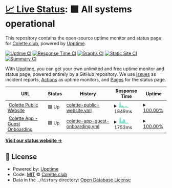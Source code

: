 # [📈 Live Status](https://colette-club.github.io/upptime): <!--live status--> **🟩 All systems operational**

This repository contains the open-source uptime monitor and status page for [Colette.club](https://www.colette.club), powered by [Upptime](https://github.com/upptime/upptime).

[![Uptime CI](https://github.com/colette-club/upptime/workflows/Uptime%20CI/badge.svg)](https://github.com/upptime/upptime/actions?query=workflow%3A%22Uptime+CI%22)
[![Response Time CI](https://github.com/colette-club/upptime/workflows/Response%20Time%20CI/badge.svg)](https://github.com/upptime/upptime/actions?query=workflow%3A%22Response+Time+CI%22)
[![Graphs CI](https://github.com/colette-club/upptime/workflows/Graphs%20CI/badge.svg)](https://github.com/upptime/upptime/actions?query=workflow%3A%22Graphs+CI%22)
[![Static Site CI](https://github.com/colette-club/upptime/workflows/Static%20Site%20CI/badge.svg)](https://github.com/upptime/upptime/actions?query=workflow%3A%22Static+Site+CI%22)
[![Summary CI](https://github.com/colette-club/upptime/workflows/Summary%20CI/badge.svg)](https://github.com/upptime/upptime/actions?query=workflow%3A%22Summary+CI%22)

With [Upptime](https://upptime.js.org), you can get your own unlimited and free uptime monitor and status page, powered entirely by a GitHub repository. We use [Issues](https://github.com/colette-club/upptime/issues) as incident reports, [Actions](https://github.com/colette-club/upptime/actions) as uptime monitors, and [Pages](https://colette-club.github.io/upptime) for the status page.

<!--start: status pages-->
<!-- This summary is generated by Upptime (https://github.com/upptime/upptime) -->
<!-- Do not edit this manually, your changes will be overwritten -->
<!-- prettier-ignore -->
| URL | Status | History | Response Time | Uptime |
| --- | ------ | ------- | ------------- | ------ |
| <img alt="" src="https://favicons.githubusercontent.com/www.colette.club" height="13"> [Colette Public Website](https://www.colette.club) | 🟩 Up | [colette-public-website.yml](https://github.com/colette-club/upptime/commits/HEAD/history/colette-public-website.yml) | <details><summary><img alt="Response time graph" src="./graphs/colette-public-website/response-time-week.png" height="20"> 1849ms</summary><br><a href="https://colette-club.github.io/upptime/history/colette-public-website"><img alt="Response time 1324" src="https://img.shields.io/endpoint?url=https%3A%2F%2Fraw.githubusercontent.com%2Fcolette-club%2Fupptime%2FHEAD%2Fapi%2Fcolette-public-website%2Fresponse-time.json"></a><br><a href="https://colette-club.github.io/upptime/history/colette-public-website"><img alt="24-hour response time 515" src="https://img.shields.io/endpoint?url=https%3A%2F%2Fraw.githubusercontent.com%2Fcolette-club%2Fupptime%2FHEAD%2Fapi%2Fcolette-public-website%2Fresponse-time-day.json"></a><br><a href="https://colette-club.github.io/upptime/history/colette-public-website"><img alt="7-day response time 1849" src="https://img.shields.io/endpoint?url=https%3A%2F%2Fraw.githubusercontent.com%2Fcolette-club%2Fupptime%2FHEAD%2Fapi%2Fcolette-public-website%2Fresponse-time-week.json"></a><br><a href="https://colette-club.github.io/upptime/history/colette-public-website"><img alt="30-day response time 1264" src="https://img.shields.io/endpoint?url=https%3A%2F%2Fraw.githubusercontent.com%2Fcolette-club%2Fupptime%2FHEAD%2Fapi%2Fcolette-public-website%2Fresponse-time-month.json"></a><br><a href="https://colette-club.github.io/upptime/history/colette-public-website"><img alt="1-year response time 1324" src="https://img.shields.io/endpoint?url=https%3A%2F%2Fraw.githubusercontent.com%2Fcolette-club%2Fupptime%2FHEAD%2Fapi%2Fcolette-public-website%2Fresponse-time-year.json"></a></details> | <details><summary><a href="https://colette-club.github.io/upptime/history/colette-public-website">100.00%</a></summary><a href="https://colette-club.github.io/upptime/history/colette-public-website"><img alt="All-time uptime 100.00%" src="https://img.shields.io/endpoint?url=https%3A%2F%2Fraw.githubusercontent.com%2Fcolette-club%2Fupptime%2FHEAD%2Fapi%2Fcolette-public-website%2Fuptime.json"></a><br><a href="https://colette-club.github.io/upptime/history/colette-public-website"><img alt="24-hour uptime 100.00%" src="https://img.shields.io/endpoint?url=https%3A%2F%2Fraw.githubusercontent.com%2Fcolette-club%2Fupptime%2FHEAD%2Fapi%2Fcolette-public-website%2Fuptime-day.json"></a><br><a href="https://colette-club.github.io/upptime/history/colette-public-website"><img alt="7-day uptime 100.00%" src="https://img.shields.io/endpoint?url=https%3A%2F%2Fraw.githubusercontent.com%2Fcolette-club%2Fupptime%2FHEAD%2Fapi%2Fcolette-public-website%2Fuptime-week.json"></a><br><a href="https://colette-club.github.io/upptime/history/colette-public-website"><img alt="30-day uptime 100.00%" src="https://img.shields.io/endpoint?url=https%3A%2F%2Fraw.githubusercontent.com%2Fcolette-club%2Fupptime%2FHEAD%2Fapi%2Fcolette-public-website%2Fuptime-month.json"></a><br><a href="https://colette-club.github.io/upptime/history/colette-public-website"><img alt="1-year uptime 100.00%" src="https://img.shields.io/endpoint?url=https%3A%2F%2Fraw.githubusercontent.com%2Fcolette-club%2Fupptime%2FHEAD%2Fapi%2Fcolette-public-website%2Fuptime-year.json"></a></details>
| <img alt="" src="https://favicons.githubusercontent.com/app.colette.club" height="13"> [Colette App - Guest Onboarding](https://app.colette.club/onboarding/guest) | 🟩 Up | [colette-app-guest-onboarding.yml](https://github.com/colette-club/upptime/commits/HEAD/history/colette-app-guest-onboarding.yml) | <details><summary><img alt="Response time graph" src="./graphs/colette-app-guest-onboarding/response-time-week.png" height="20"> 1753ms</summary><br><a href="https://colette-club.github.io/upptime/history/colette-app-guest-onboarding"><img alt="Response time 2074" src="https://img.shields.io/endpoint?url=https%3A%2F%2Fraw.githubusercontent.com%2Fcolette-club%2Fupptime%2FHEAD%2Fapi%2Fcolette-app-guest-onboarding%2Fresponse-time.json"></a><br><a href="https://colette-club.github.io/upptime/history/colette-app-guest-onboarding"><img alt="24-hour response time 289" src="https://img.shields.io/endpoint?url=https%3A%2F%2Fraw.githubusercontent.com%2Fcolette-club%2Fupptime%2FHEAD%2Fapi%2Fcolette-app-guest-onboarding%2Fresponse-time-day.json"></a><br><a href="https://colette-club.github.io/upptime/history/colette-app-guest-onboarding"><img alt="7-day response time 1753" src="https://img.shields.io/endpoint?url=https%3A%2F%2Fraw.githubusercontent.com%2Fcolette-club%2Fupptime%2FHEAD%2Fapi%2Fcolette-app-guest-onboarding%2Fresponse-time-week.json"></a><br><a href="https://colette-club.github.io/upptime/history/colette-app-guest-onboarding"><img alt="30-day response time 1129" src="https://img.shields.io/endpoint?url=https%3A%2F%2Fraw.githubusercontent.com%2Fcolette-club%2Fupptime%2FHEAD%2Fapi%2Fcolette-app-guest-onboarding%2Fresponse-time-month.json"></a><br><a href="https://colette-club.github.io/upptime/history/colette-app-guest-onboarding"><img alt="1-year response time 2074" src="https://img.shields.io/endpoint?url=https%3A%2F%2Fraw.githubusercontent.com%2Fcolette-club%2Fupptime%2FHEAD%2Fapi%2Fcolette-app-guest-onboarding%2Fresponse-time-year.json"></a></details> | <details><summary><a href="https://colette-club.github.io/upptime/history/colette-app-guest-onboarding">100.00%</a></summary><a href="https://colette-club.github.io/upptime/history/colette-app-guest-onboarding"><img alt="All-time uptime 100.00%" src="https://img.shields.io/endpoint?url=https%3A%2F%2Fraw.githubusercontent.com%2Fcolette-club%2Fupptime%2FHEAD%2Fapi%2Fcolette-app-guest-onboarding%2Fuptime.json"></a><br><a href="https://colette-club.github.io/upptime/history/colette-app-guest-onboarding"><img alt="24-hour uptime 100.00%" src="https://img.shields.io/endpoint?url=https%3A%2F%2Fraw.githubusercontent.com%2Fcolette-club%2Fupptime%2FHEAD%2Fapi%2Fcolette-app-guest-onboarding%2Fuptime-day.json"></a><br><a href="https://colette-club.github.io/upptime/history/colette-app-guest-onboarding"><img alt="7-day uptime 100.00%" src="https://img.shields.io/endpoint?url=https%3A%2F%2Fraw.githubusercontent.com%2Fcolette-club%2Fupptime%2FHEAD%2Fapi%2Fcolette-app-guest-onboarding%2Fuptime-week.json"></a><br><a href="https://colette-club.github.io/upptime/history/colette-app-guest-onboarding"><img alt="30-day uptime 100.00%" src="https://img.shields.io/endpoint?url=https%3A%2F%2Fraw.githubusercontent.com%2Fcolette-club%2Fupptime%2FHEAD%2Fapi%2Fcolette-app-guest-onboarding%2Fuptime-month.json"></a><br><a href="https://colette-club.github.io/upptime/history/colette-app-guest-onboarding"><img alt="1-year uptime 100.00%" src="https://img.shields.io/endpoint?url=https%3A%2F%2Fraw.githubusercontent.com%2Fcolette-club%2Fupptime%2FHEAD%2Fapi%2Fcolette-app-guest-onboarding%2Fuptime-year.json"></a></details>

<!--end: status pages-->

[**Visit our status website →**](https://colette-club.github.io/upptime)

## 📄 License

- Powered by: [Upptime](https://github.com/upptime/upptime)
- Code: [MIT](./LICENSE) © [Colette.club](https://www.colette.club)
- Data in the `./history` directory: [Open Database License](https://opendatacommons.org/licenses/odbl/1-0/)
